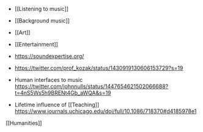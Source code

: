   - [[Listening to music]]
  - [[Background music]]
  - [[Art]]
  - [[Entertainment]]

  - https://soundexpertise.org/
  - https://twitter.com/prof_kozak/status/1430919130606153729?s=19

  - Human interfaces to music
    https://twitter.com/johnnulls/status/1447654621502066688?t=4nS5Ws5h9BRENt4Gb_aWQA&s=19

  - Lifetime influence of [[Teaching]]
    https://www.journals.uchicago.edu/doi/full/10.1086/718370#d4185978e1

[[Humanities]]